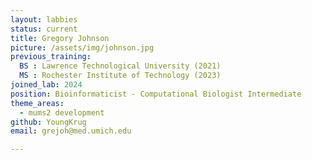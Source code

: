 ```yaml
---
layout: labbies
status: current
title: Gregory Johnson
picture: /assets/img/johnson.jpg
previous_training:
  BS : Lawrence Technological University (2021)
  MS : Rochester Institute of Technology (2023)
joined_lab: 2024
position: Bioinformaticist - Computational Biologist Intermediate
theme_areas:
  - mums2 development
github: YoungKrug
email: grejoh@med.umich.edu

---
```

